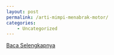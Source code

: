 ```yaml
---
layout: post
permalink: /arti-mimpi-menabrak-motor/
categories:
    - Uncategorized
---
```


[Baca Selengkapnya](/01)
